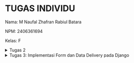 # TUGAS INDIVIDU
Nama: M Naufal Zhafran Rabiul Batara

NPM: 2406361694

Kelas: F




<details>
   <summary>
      Tugas 2
   </summary>
   Link: https://m-naufal41-elgasingshop.pbp.cs.ui.ac.id/

1. Jelaskan bagaimana cara kamu mengimplementasikan checklist di atas secara step-by-step (bukan hanya sekadar mengikuti tutorial).
   - Membuat sebuah proyek Django baru.
langkah pertama saya membuat direktori baru bernama footballshop lalu saya       masuk kedalam direktori tersebut menggunakan command "cd footballshop" lalu     setelah itu saya membuat virtual environment dan mengaktifkannya, tujuannya agar package dan dependencies dari projek kita tidak nabrak dengan versi lain yang terinstall di komputer saya, setelah itu saya menyiapkan dependencies yang ingin saya gunakan di requirements.txt lalu menginstalasi dependencies tersebut dengan menggunakan command "pip install -r requirements.txt" lalu setelah itu baru saya membuat projek djangonya yang bernama football_shop dengan perintah "django-admin startproject football_shop ."

   - Membuat aplikasi dengan nama main pada proyek tersebut.
     menggunakan command "python manage.py startapp main" 
     
   -Melakukan routing pada proyek agar dapat menjalankan aplikasi main.
    mendaftarkannya ke INSTALLED_APPS di settings.py

    -Membuat model pada aplikasi main dengan nama Product dan memiliki atribut wajib sebagai berikut.
   pertama saya buka file models.py di main lalu saya mengisi filenya seperti di tutorial namun saya mengganti isi pilihan categorynya sesuai dengan kebutuhan saya yaitu toko bola jadi saya menggantinya dengan jenis item yang ingin saya jual lalu saya mendefine id field bertipe UUIDField yang digunakan sebagai primary key, name field bertipe charfield untuk nama item yang akan saya jual dengan panjang maksimal 255 char, price field bertipe integerfield yang menyimpan harga dari item, description field bertipe textfield yang menyimpan deskripsi dari item yang akan dijual, thumbnail field bertipe URL yang menyimpan URL gambar thumbnail item, category field bertipe charfield untuk menyimpan kategori dari item, is_featured untuk menentukan apakah item ini akan ditampilkan sebagai barang unggulan atau tidak, created_at yang otomatis berisi tanggal dan waktu saat data dibuat, dan yang terakhir method __str__ yang emngembalikan representasi string dari nama dan harga item.

-Membuat sebuah fungsi pada views.py untuk dikembalikan ke dalam sebuah template HTML yang menampilkan nama aplikasi serta nama dan kelas kamu.
di view saya membuat variable npm nama kelas nama projek yang akan saya gunakan di template html saya

-Membuat sebuah routing pada urls.py aplikasi main untuk memetakan fungsi yang telah dibuat pada views.py.
proses mengonfirugasi routing diawali dengan membuat file urls.py di main lalu membuat urlpatterns (list berisi objek URLPATTERN yang dihasilkan fungsi path()) tidak lupa juga menambahkan urls yang kita buat tadi di main ke urlpatterns di urls.py direktori djangonya (football_shop).

-Melakukan deployment ke PWS terhadap aplikasi yang sudah dibuat sehingga nantinya dapat diakses oleh teman-temanmu melalui Internet.
buka web pws lalu create new project (elgasingshop) setelah itu saya mengisi tab environs sesuai dengan isi .env.prod project saya lalu menambahkan url deployment pws ke allowed host setelah itu saya jalankan perintah yang terdapat di project command lalu mengisi git credential manager setelah itu saya push dan selesai.

2. <img width="800" height="450" alt="image" src="https://github.com/user-attachments/assets/bf8fd7bb-71d6-4fa3-a7c1-762a1e06fd14" />
source: https://www.dothedev.com/blog/what-is-django-used-for/

 -urls.py berfungsi untuk menentukan ke mana request HTTP diarahkan. saat user mengakses URL di browser, django memeriksa urlpattern di urls.py jika ada yang cocok, request diteruskan ke fungsi tertentu di views.py
 -views.py berfungsi untuk menangani request dan menentukan respon. awalnya dia menerima request dari urls.py setelah itu mengambil data dari models.py lalu memilikih template HTML untuk response.
- models.py berfungsi sebagai representasi database. models.py berisi class yang mempresentasikan tabel di database, lalu views.py menggunakan model ini untuk membaca/menulis data dari atau ke databse.
- template berfungsi untuk menyusun tampilan yang akan dikirim ke user. template menerima data dari views.py lalu menggabungkan data ke dalam HTML lalu hasil akhirnya adalah HTML response yang dikirim ke browser.

3. ada banyak peran dan fungsi settings.py yang pertama menentukan jenis database yang digunakan dan cara menghubungkannya, berisi daftar aplikasi django yang aktif dan akan digunakan dalam proyek, berisi daftar domain yang diperbolehkan mengakses app, mengatur direktori yang digunakan untuk memproses template HTML.


4. Bagaimana cara kerja migrasi database di Django?
   migrasi database di gjango adalah proses untuk membuat dan mengubah struktur database. django memakai 2 command, yang pertama "python manage.py makemigrations" yang berfungsi membaca perubahan di models.py dan membuat folder migrations, yang kedua "python manage.py migrate" yang berfungsi untuk menjalankan file migration yang sudah dibuat ke database, django akan membuat atau mengubah tabel di database sesuai intruksi migration

5. dalam software development menurut saya lebih baik untuk mempelajari backend terlebih dahulu karena frontend menurut saya adalah hal yang mudah dipelajari bahkan bisa dengan bantuan AI, tidak dengan backend yang berisi logic yang rumit dan berhubungan databse yang dimana bersifat pribadi jadi menurut saya kita harus paham backend terlebih dahulu. namun kenapa harus memakai Django? karena yang pertama django menggunakan bahasa python yang dimana bahasa yang paling mudah untuk dipahami (mendekati bahasa manusia) lalu django menggunakan pola MVT dimana sangat bagus untuk belajar memisahkan logika view, data, dan tampilan yang merupakan dasar dari software development.

6. amann

   






   


   
</details>


<details>
   <summary>Tugas 3: Implementasi Form dan Data Delivery pada Django</summary>


1. Mengapa kita memerlukan data delivery dalam pengimplementasian sebuah platform?
Data delivery dibutuhkan agar data dari server dapat diakses oleh client atau aplikasi lain dalam format yang terstandarisasi. hal ini memungkinkan aplikasi untuk:
- Melakukan integrasi dengan sistem lain.
- Mengirim dan menerima data secara real-time.
- Memisahkan logika backend dan frontend, sehingga frontend bisa mengambil data tanpa harus terikat dengan template HTML.

2. Mana yang lebih baik antara XML dan JSON? Mengapa JSON lebih populer dibandingkan XML?
- XML cocok untuk data yang memiliki struktur kompleks dan membutuhkan validasi ketat.  
- sedangkan JSON Lebih ringkas, mudah dibaca manusia maupun mesin, lebih cepat diparsing, dan sudah menjadi standar dalam komunikasi API modern.  
JSON lebih populer karena lebih efisien, simpel, dan didukung luas di berbagai bahasa pemrograman.

3. Fungsi dari method is_valid() pada form Django dan mengapa kita membutuhkannya?
Method is_valid() digunakan untuk:
- Mengecek apakah data yang dikirim user melalui form sesuai dengan aturan yang didefinisikan di model atau form.
- Menghindari error ketika data disimpan ke database.
kita membutuhkan is_valid() karena tanpa is_valid(), data yang tidak sesuai bisa masuk ke database dan menimbulkan inkonsistensi.

4. Mengapa kita membutuhkan csrf_token saat membuat form di Django? Apa yang dapat terjadi jika kita tidak menambahkannya?
- csrf_token digunakan untuk mencegah CSRF (Cross-Site Request Forgery), yaitu serangan di mana penyerang mencoba mengirim permintaan palsu ke server dengan identitas user yang sedang login.
- Jika csrf_token tidak ditambahkan, form Django akan ditolak secara default (Forbidden 403).
- Tanpa proteksi ini, penyerang bisa mengeksploitasi user yang sedang login untuk melakukan aksi berbahaya, misalnya menghapus data atau melakukan transaksi tanpa izin.

5. Bagaimana cara mengimplementasikan checklist tugas ini secara step-by-step?
   1. Membuat 4 fuction baru di views dengan menggunakan Httpresponse dan seriaizers untuk menampilkan data dalam format XML, JSON, XML by ID, dan JSON by ID.
   2. Menambahkan routing URL di urls.py untuk masing-masing view.
   3. membuat base.html (direktori templates pada root) yang berfungsi sebagai template dasar yang dapat digunakan sebagai kerangka umum untuk halaman web lainnya
   4. menambahkan base.html tadi ke list TEMPLATES di settings.py
   5. edit main.html pada dir main/templates agar menggunakan template utama
   6. membuat forms.py
   7. menambahkan function create_items & show_items pada views.py dan membuat list item pada fuction show_main
   8. import function yang telah dibuat ke urls.py
   9. membuat tampilan baru untuk main.html (buat button add items dan juga menampilkan daftar berita dan juga button detail).
   10. Membuat create_items & items_detail (.html) untuk halaman ketika button additems di klik dan juga button detail.

6. Feedback untuk Asdos di Tutorial 2
amann

Dokumentasi Postman
Berikut hasil akses endpoint menggunakan Postman:

<img width="1470" height="919" alt="Screenshot 2025-09-17 at 03 56 59" src="https://github.com/user-attachments/assets/91fb4f94-561c-4d44-afdd-0fea11b29762" />
<img width="1470" height="919" alt="Screenshot 2025-09-17 at 03 57 03" src="https://github.com/user-attachments/assets/a459f6f8-f10b-4d1c-8280-61aa4b06577e" />
<img width="1470" height="919" alt="Screenshot 2025-09-17 at 03 57 06" src="https://github.com/user-attachments/assets/bc1b547b-b007-408e-b20f-08da01317b82" />
<img width="1470" height="919" alt="Screenshot 2025-09-17 at 03 57 08" src="https://github.com/user-attachments/assets/06f1fc9e-58a3-4a28-a377-cb3845220bb6" />




</details>



